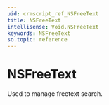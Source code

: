 ```yaml
---
uid: crmscript_ref_NSFreeText
title: NSFreeText
intellisense: Void.NSFreeText
keywords: NSFreeText
so.topic: reference
---
```


# NSFreeText

Used to manage freetext search.
